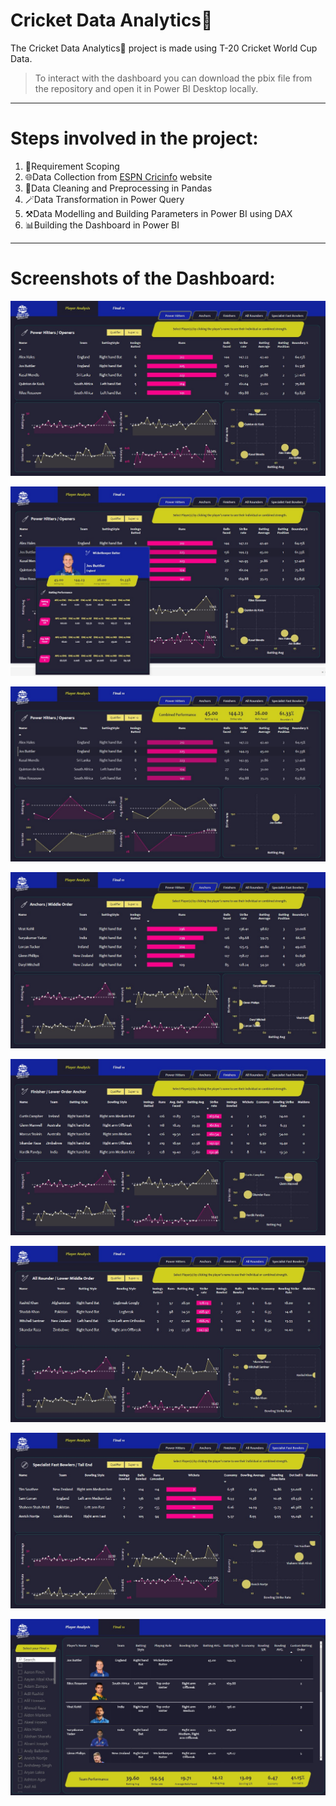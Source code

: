 # Cricket Data Analytics🏏

The Cricket Data Analytics🏏 project is made using T-20 Cricket World Cup Data.

> To interact with the dashboard you can download the pbix file from the repository and open it in Power BI Desktop locally.

---

# Steps involved in the project:

1. 📝Requirement Scoping
2. 🌐Data Collection from [ESPN Cricinfo](http://www.espn.in/cricket/) website
3. 🧹Data Cleaning and Preprocessing in Pandas
4. 🪄Data Transformation in Power Query
5. ⚒️Data Modelling and Building Parameters in Power BI using DAX
6. 📊Building the Dashboard in Power BI

---

# Screenshots of the Dashboard:

![power_hitters_and_openers](https://github.com/RajKanani1206/t20-world-cup-cricket-data-analysis/blob/main/Screenshots/power_hitters_and_openers.jpg)

![hover_effect](https://github.com/RajKanani1206/t20-world-cup-cricket-data-analysis/blob/main/Screenshots/hover_effect.jpg)

![individual_stats](https://github.com/RajKanani1206/t20-world-cup-cricket-data-analysis/blob/main/Screenshots/individual_stats.jpg)

![anchors](https://github.com/RajKanani1206/t20-world-cup-cricket-data-analysis/blob/main/Screenshots/anchors.jpg)

![finishers](https://github.com/RajKanani1206/t20-world-cup-cricket-data-analysis/blob/main/Screenshots/finishers.jpg)

![all_rounders](https://github.com/RajKanani1206/t20-world-cup-cricket-data-analysis/blob/main/Screenshots/all_rounders.jpg)

![fast_bowlers](https://github.com/RajKanani1206/t20-world-cup-cricket-data-analysis/blob/main/Screenshots/fast_bowlers.jpg)

![pick_final_11](https://github.com/RajKanani1206/t20-world-cup-cricket-data-analysis/blob/main/Screenshots/pick_final_11.jpg)
